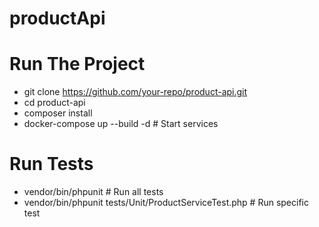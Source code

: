 # productApi
# Run The Project 


- git clone https://github.com/your-repo/product-api.git
- cd product-api
- composer install
- docker-compose up --build -d  # Start services




# Run Tests 

- vendor/bin/phpunit  # Run all tests
- vendor/bin/phpunit tests/Unit/ProductServiceTest.php  # Run specific test

